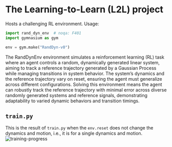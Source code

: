 # The Learning-to-Learn (L2L) project

Hosts a challenging RL environment. Usage:
```python
import rand_dyn_env  # noqa: F401
import gymnasium as gym

env = gym.make("RandDyn-v0")
```

The RandDynEnv environment simulates a reinforcement learning (RL) task where an agent controls a random, dynamically generated linear system, aiming to track a reference trajectory generated by a Gaussian Process while managing transitions in system behavior. The system’s dynamics and the reference trajectory vary on reset, ensuring the agent must generalize across different configurations. Solving this environment means the agent can robustly track the reference trajectory with minimal error across diverse randomly generated systems and reference signals, demonstrating adaptability to varied dynamic behaviors and transition timings.

## `train.py`
This is the result of `train.py` when the `env.reset` does not change the dynamics and motion, i.e., it is for a single dynamics and motion.
![training-progress](video.gif)